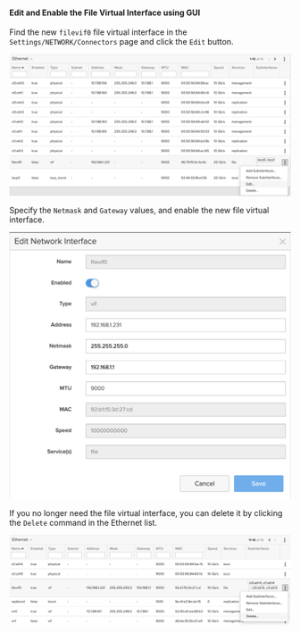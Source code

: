 #### Edit and Enable the File Virtual Interface using GUI
Find the new `filevif0` file virtual interface in the `Settings/NETWORK/Connectors` page and click the `Edit` button.

![Edit Virtual Network Interface](./img/vif.lacp/edit.file.vif.png)

Specify the `Netmask` and `Gateway` values, and enable the new file virtual interface.

![Edit Virtual Network Interface Dialog](./img/vif.physical/edit.file.vif.dialog.png)

If you no longer need the file virtual interface, you can delete it by clicking the `Delete` command in the Ethernet list.

![Delete Virtual Network Interface](./img/vif.physical/delete.file.vif.png)



